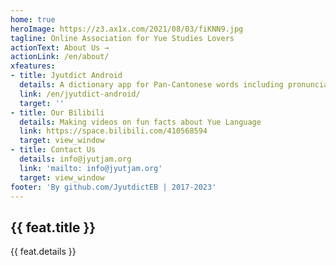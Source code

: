 ```yaml
---
home: true
heroImage: https://z3.ax1x.com/2021/08/03/fiKNN9.jpg
tagline: Online Association for Yue Studies Lovers
actionText: About Us →
actionLink: /en/about/
xfeatures:
- title: Jyutdict Android
  details: A dictionary app for Pan-Cantonese words including pronunciations and meanings
  link: /en/jyutdict-android/
  target: ''
- title: Our Bilibili
  details: Making videos on fun facts about Yue Language
  link: https://space.bilibili.com/410568594
  target: view_window
- title: Contact Us
  details: info@jyutjam.org
  link: 'mailto: info@jyutjam.org'
  target: view_window
footer: 'By github.com/JyutdictEB | 2017-2023'
---
```

<div class="features">
  <div class="feature" v-for="feat in $page.frontmatter.xfeatures">
    <h2><a v-bind:href="feat.link" v-bind:target="feat.target">{{ feat.title }}</a></h2>
    <p>{{ feat.details }}</p>
  </div>
</div>
